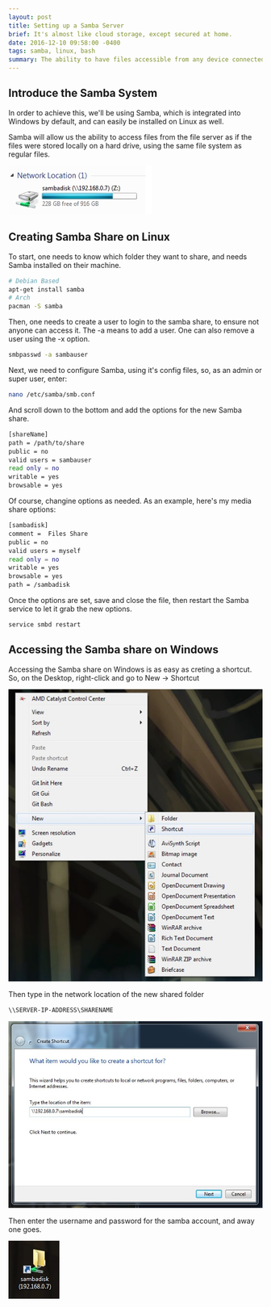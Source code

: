 ```yaml
---
layout: post
title: Setting up a Samba Server
brief: It's almost like cloud storage, except secured at home.
date: 2016-12-10 09:58:00 -0400
tags: samba, linux, bash
summary: The ability to have files accessible from any device connected to the network is a great way to store and consume one's data. For example, on my home network, I have a central basic Linux file server, which stores all my music, videos, pictures, etc, such that I can play my 250GB music collection on any of my other connected devices, such as my dekstop, tablet, and phone, without requiring massive storage for the files on each device, or have to worry about updating the collection on each device.
---
```


## Introduce the Samba System

In order to achieve this, we'll be using Samba, which is integrated into Windows by default, and can easily be installed on Linux as well.

Samba will allow us the ability to access files from the file server as if the files were stored locally on a hard drive, using the same file system as regular files.

![alt text](/assets/posts/samba-setup/sambadisk.jpg "Samba share")

## Creating Samba Share on Linux

To start, one needs to know which folder they want to share, and needs Samba installed on their machine.

```bash
# Debian Based
apt-get install samba
# Arch
pacman -S samba
```

Then, one needs to create a user to login to the samba share, to ensure not anyone can access it. The -a means to add a user. One can also remove a user using the -x option.

```bash
smbpasswd -a sambauser
```

Next, we need to configure Samba, using it's config files, so, as an admin or super user, enter:

```bash
nano /etc/samba/smb.conf
```

And scroll down to the bottom and add the options for the new Samba share.

```bash
[shareName]
path = /path/to/share
public = no
valid users = sambauser
read only = no
writable = yes
browsable = yes
```

Of course, changine options as needed. As an example, here's my media share options:

```bash
[sambadisk]
comment =  Files Share
public = no
valid users = myself
read only = no
writable = yes
browsable = yes
path = /sambadisk
```

Once the options are set, save and close the file, then restart the Samba service to let it grab the new options.

```bash
service smbd restart
```

## Accessing the Samba share on Windows

Accessing the Samba share on Windows is as easy as creting a shortcut. So, on the Desktop, right-click and go to New -> Shortcut

![alt text](/assets/posts/samba-setup/new-shortcut.jpg "Typical windows right click menu")

Then type in the network location of the new shared folder

```bash
\\SERVER-IP-ADDRESS\SHARENAME
```

![alt text](/assets/posts/samba-setup/shortcut-addr.jpg "Entering the address of the samba share")

Then enter the username and password for the samba account, and away one goes.

![alt text](/assets/posts/samba-setup/shortcut-complete.jpg "Completed shortcut")